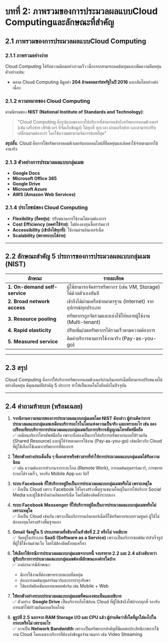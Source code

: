 # บทที่ 2: ภาพรวมของการประมวลผลแบบCloud Computingและลักษณะที่สำคัญ

## 2.1 ภาพรวมของการประมวลผลแบบCloud Computing

### 2.1.1 ภาพรวมอย่างง่าย
Cloud Computing ได้รับความนิยมอย่างรวดเร็ว เนื่องจากสามารถลดต้นทุนและเพิ่มความยืดหยุ่น ตัวอย่างเช่น:
- ตลาด Cloud Computing มีมูลค่า **204 ล้านดอลลาร์สหรัฐในปี 2016** และเติบโตอย่างต่อเนื่อง

### 2.1.2 ความหมายของ Cloud Computing
ตามนิยามของ **NIST (National Institute of Standards and Technology)**:
> "Cloud Computing คือรูปแบบของการให้บริการที่สามารถเข้าถึงทรัพยากรคอมพิวเตอร์ (เช่น เครือข่าย เซิร์ฟเวอร์ ที่จัดเก็บข้อมูล) ได้ทุกที่ ทุกเวลา ผ่านเครือข่าย และสามารถปรับเปลี่ยนตามต้องการ โดยใช้ความพยายามจัดการน้อยที่สุด"

**สรุปสั้น**: Cloud คือการใช้ทรัพยากรคอมพิวเตอร์แบบออนไลน์ที่ยืดหยุ่นและคิดค่าใช้จ่ายตามการใช้งานจริง

### 2.1.3 ตัวอย่างการประมวลผลแบบกลุ่มเมฆ
- **Google Docs**
- **Microsoft Office 365**
- **Google Drive**
- **Microsoft Azure**
- **AWS (Amazon Web Services)**

### 2.1.4 ประโยชน์ของ Cloud Computing
- **Flexibility (ยืดหยุ่น)**: ปรับขนาดการใช้งานได้ตามต้องการ
- **Cost Efficiency (ลดค่าใช้จ่าย)**: ไม่ต้องลงทุนซื้อฮาร์ดแวร์
- **Accessibility (เข้าถึงได้ทุกที่)**: ใช้งานผ่านอินเทอร์เน็ต
- **Scalability (ขยายระบบได้ง่าย)**

---

## 2.2 ลักษณะสำคัญ 5 ประการของการประมวลผลแบบกลุ่มเมฆ (NIST)
| ลักษณะ | รายละเอียด |
|--------|------------|
| **1. On-demand self-service** | ผู้ใช้สามารถจัดสรรทรัพยากร (เช่น VM, Storage) ได้ด้วยตัวเองทันที |
| **2. Broad network access** | เข้าถึงได้ผ่านเครือข่ายมาตรฐาน (Internet) จากอุปกรณ์ทุกประเภท |
| **3. Resource pooling** | ทรัพยากรถูกจัดรวมและแบ่งใช้ให้หลายผู้ใช้งาน (Multi-tenant) |
| **4. Rapid elasticity** | ปรับเพิ่ม/ลดทรัพยากรได้รวดเร็วตามความต้องการ |
| **5. Measured service** | คิดค่าบริการตามการใช้งานจริง (Pay-as-you-go) |

---

## 2.3 สรุป
Cloud Computing คือการให้บริการทรัพยากรคอมพิวเตอร์ผ่านอินเทอร์เน็ตที่สามารถปรับขนาดได้อย่างยืดหยุ่น มีคุณสมบัติสำคัญ 5 ประการ ทำให้เป็นเทคโนโลยีหลักในปัจจุบัน

---

## 2.4 คำถามท้ายบท (พร้อมเฉลย)

1. **จากนิยามความหมายของการประมวลผลแบบกลุ่มเมฆโดย NIST ดังกล่าว ผู้อ่านคิดว่าการประมวลผลแบบกลุ่มเมฆเหมือนบริการอะไรในโลกแห่งความเป็นจริง และเพราะอะไร เช่น ลองเปรียบเทียบบริการการประมวลผลแบบกลุ่มเมฆกับการบริการสัญญาณโทรศัพท์มือถือ**  
   ✅ เหมือนบริการโทรศัพท์มือถือ เพราะทั้งสองเป็นการให้บริการทรัพยากรแบบใช้ร่วมกัน (Shared Resource) และผู้ใช้จ่ายตามการใช้งาน (Pay-as-you-go) เช่นเดียวกับ Cloud ที่ผู้ใช้เลือกใช้เฉพาะทรัพยากรที่ต้องการ

2. **ให้ยกตัวอย่างประเด็นอื่น ๆ ที่เอกสารหรือข่าวสารที่ทำให้การประมวลผลแบบกลุ่มเมฆได้รับความนิยม**  
   ✅ เช่น ความต้องการทำงานจากระยะไกล (Remote Work), การลดต้นทุนฮาร์ดแวร์, การขยายระบบได้รวดเร็ว, รองรับ Mobile App และ IoT

3. **ระบบ Facebook ที่ให้บริการอยู่ถือเป็นการประมวลผลแบบกลุ่มเมฆหรือไม่ เพราะเหตุใด**  
   ✅ ถือเป็น Cloud เพราะ Facebook ใช้โครงสร้างพื้นฐานขนาดใหญ่ในการให้บริการ Social Media และผู้ใช้เข้าถึงผ่านอินเทอร์เน็ต โดยไม่ต้องติดตั้งระบบเอง

4. **ระบบ Facebook Messenger ที่ให้บริการอยู่ถือเป็นการประมวลผลแบบกลุ่มเมฆหรือไม่ เพราะเหตุใด**  
   ✅ ถือเป็น Cloud เช่นกัน เพราะเป็นบริการบนอินเทอร์เน็ตที่ใช้ทรัพยากรแบบรวมศูนย์ ผู้ใช้ไม่ต้องลงทุนโครงสร้างพื้นฐานเอง

5. **Gmail จัดอยู่ใน 5 ประเภทตามที่อธิบายในหัวข้อที่ 2.2 หรือไม่ จงอธิบาย**  
   ✅ จัดอยู่ในประเภท **SaaS (Software as a Service)** เพราะเป็นบริการซอฟต์แวร์สำเร็จรูปที่ผู้ใช้ใช้งานผ่านเว็บ โดยไม่ต้องติดตั้งบนเครื่อง

6. **ให้เลือกใช้กรณีการประมวลผลแบบกลุ่มเมฆจากบทนี้ จงบรรยาย 2.2 และ 2.4 แล้วอธิบายว่าผู้รับบริการการประมวลผลแบบกลุ่มเมฆต้องมีลักษณะองค์กรใดบ้าง**  
   ✅ องค์กรควรมีลักษณะ:  
   - มีการใช้งานที่ต้องขยายระบบแบบยืดหยุ่น  
   - ต้องการลดต้นทุนฮาร์ดแวร์และการบำรุงรักษา  
   - ใช้แอปพลิเคชันหลายแพลตฟอร์ม เช่น Mobile + Web

7. **ให้ยกตัวอย่างระบบประมวลผลแบบกลุ่มเมฆที่ตนเองพบเห็นและอธิบาย**  
   ✅ ตัวอย่าง: **Google Drive** เป็นบริการเก็บไฟล์บน Cloud ที่ผู้ใช้เข้าถึงไฟล์จากทุกที่ รองรับการแชร์ไฟล์ร่วมกันแบบเรียลไทม์

8. **ดูรูปที่ 2.5 นอกจาก RAM Storage I/O และ CPU แล้ว ผู้อ่านคิดว่าสิ่งใดที่ถูกใส่ลงไปในกรอบหรือไม่ เพราะอะไร**  
   ✅ อาจเป็น **Network Bandwidth** เพราะเป็นทรัพยากรสำคัญที่มีผลต่อประสิทธิภาพการใช้งาน Cloud โดยเฉพาะบริการที่ต้องส่งข้อมูลจำนวนมาก เช่น Video Streaming

